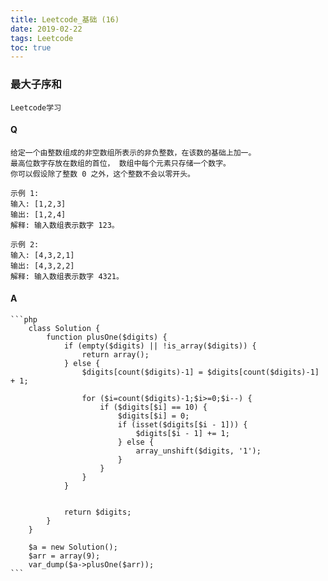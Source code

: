 ```yaml
---
title: Leetcode_基础 (16)
date: 2019-02-22
tags: Leetcode
toc: true
---
```


### 最大子序和
    Leetcode学习

<!-- more -->

#### Q
    给定一个由整数组成的非空数组所表示的非负整数，在该数的基础上加一。
    最高位数字存放在数组的首位， 数组中每个元素只存储一个数字。
    你可以假设除了整数 0 之外，这个整数不会以零开头。

    示例 1:
    输入: [1,2,3]
    输出: [1,2,4]
    解释: 输入数组表示数字 123。
    
    示例 2:
    输入: [4,3,2,1]
    输出: [4,3,2,2]
    解释: 输入数组表示数字 4321。

#### A
    ```php
        class Solution {
            function plusOne($digits) {
                if (empty($digits) || !is_array($digits)) {
                    return array();
                } else {
                    $digits[count($digits)-1] = $digits[count($digits)-1] + 1;
                    
                    for ($i=count($digits)-1;$i>=0;$i--) {
                        if ($digits[$i] == 10) {
                            $digits[$i] = 0;
                            if (isset($digits[$i - 1])) {
                                $digits[$i - 1] += 1;
                            } else {
                                array_unshift($digits, '1');
                            }
                        }
                    }
                }
                
                
                return $digits;
            }
        }

        $a = new Solution();
        $arr = array(9);
        var_dump($a->plusOne($arr));
    ```
